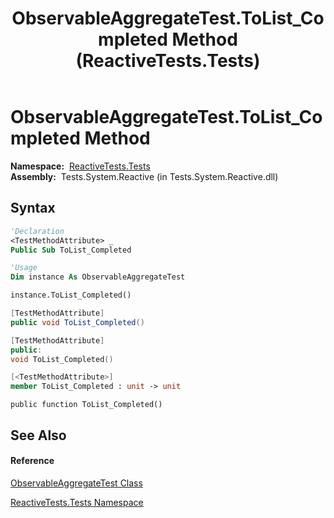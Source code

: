 ﻿---
title: ObservableAggregateTest.ToList_Completed Method  (ReactiveTests.Tests)
TOCTitle: ToList_Completed Method
ms:assetid: M:ReactiveTests.Tests.ObservableAggregateTest.ToList_Completed
ms:mtpsurl: https://msdn.microsoft.com/en-us/library/reactivetests.tests.observableaggregatetest.tolist_completed(v=VS.103)
ms:contentKeyID: 36621154
ms.date: 06/28/2011
mtps_version: v=VS.103
f1_keywords:
- ReactiveTests.Tests.ObservableAggregateTest.ToList_Completed
dev_langs:
- CSharp
- JScript
- VB
- FSharp
- c++
---

# ObservableAggregateTest.ToList\_Completed Method

**Namespace:**  [ReactiveTests.Tests](hh289046\(v=vs.103\).md)  
**Assembly:**  Tests.System.Reactive (in Tests.System.Reactive.dll)

## Syntax

``` vb
'Declaration
<TestMethodAttribute> _
Public Sub ToList_Completed
```

``` vb
'Usage
Dim instance As ObservableAggregateTest

instance.ToList_Completed()
```

``` csharp
[TestMethodAttribute]
public void ToList_Completed()
```

``` c++
[TestMethodAttribute]
public:
void ToList_Completed()
```

``` fsharp
[<TestMethodAttribute>]
member ToList_Completed : unit -> unit 
```

``` jscript
public function ToList_Completed()
```

## See Also

#### Reference

[ObservableAggregateTest Class](hh314823\(v=vs.103\).md)

[ReactiveTests.Tests Namespace](hh289046\(v=vs.103\).md)

